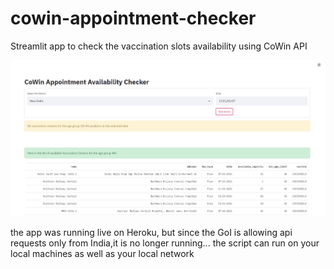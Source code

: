 # cowin-appointment-checker
Streamlit app to  check the vaccination slots availability using CoWin API


![screenshot](cowin.jpg)

the app was running live on Heroku, but since the GoI is allowing api requests only from India,it is no longer running...
the script can run on your local machines as well as your local network
